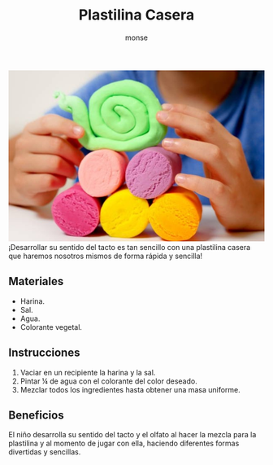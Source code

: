 ﻿---
layout: post
title:  "Plastilina Casera"
tags: [corporal]
categories: [infantes, actividad]
author: monse
image: /assets/posts/2020-06-01-plastilina-casera.jpeg
---
![Actividad de plastilina](/assets/posts/2020-06-01-plastilina-casera.jpeg)<br/>
¡Desarrollar su sentido del tacto es tan sencillo con una plastilina casera que haremos nosotros mismos de forma rápida y sencilla!

## Materiales 
- Harina.
- Sal.
- Agua.
- Colorante vegetal.

## Instrucciones 
1. Vaciar en un recipiente la harina y la sal.
2. Pintar ¼ de agua con el colorante del color deseado.
3. Mezclar todos los ingredientes hasta obtener una masa uniforme.  

## Beneficios 
El niño desarrolla su sentido del tacto y el olfato al hacer la mezcla para la plastilina y al momento de jugar con ella, haciendo diferentes formas divertidas y sencillas. 
